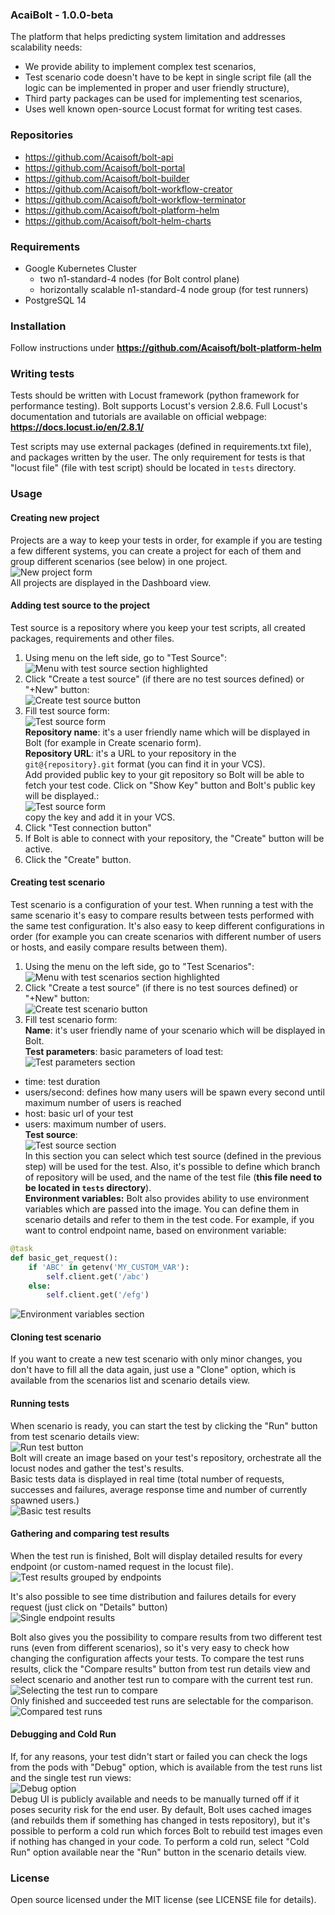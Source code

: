 ### AcaiBolt - 1.0.0-beta

The platform that helps predicting system limitation and addresses scalability needs:
* We provide ability to implement complex test scenarios,
* Test scenario code doesn't have to be kept in single script file (all the logic can be implemented in proper and user friendly structure),
* Third party packages can be used for implementing test scenarios,
* Uses well known open-source Locust format for writing test cases.

### Repositories
* https://github.com/Acaisoft/bolt-api
* https://github.com/Acaisoft/bolt-portal
* https://github.com/Acaisoft/bolt-builder
* https://github.com/Acaisoft/bolt-workflow-creator
* https://github.com/Acaisoft/bolt-workflow-terminator
* https://github.com/Acaisoft/bolt-platform-helm
* https://github.com/Acaisoft/bolt-helm-charts

### Requirements
* Google Kubernetes Cluster
  * two n1-standard-4 nodes (for Bolt control plane)
  * horizontally scalable n1-standard-4 node group (for test runners)
* PostgreSQL 14

### Installation
Follow instructions under **https://github.com/Acaisoft/bolt-platform-helm**

### Writing tests

Tests should be written with Locust framework (python framework for performance testing). Bolt supports Locust's version 2.8.6. Full Locust's documentation and tutorials are available on official webpage: **https://docs.locust.io/en/2.8.1/**

Test scripts may use external packages (defined in requirements.txt file), and packages written by the user. The only requirement for tests is that "locust file" (file with test script) should be located in `tests` directory.

### Usage
#### Creating new project
Projects are a way to keep your tests in order, for example if you are testing a few different systems, you can create a project for each of them and group different scenarios (see below) in one project.<br/>
![New project form](./screenshots/project-new.png)<br/>
All projects are displayed in the Dashboard view.
#### Adding test source to the project
Test source is a repository where you keep your test scripts, all created packages, requirements and other files.
1. Using menu on the left side, go to "Test Source": <br/>
![Menu with test source section highlighted](./screenshots/menu-ts.png)<br/>
2. Click "Create a test source" (if there are no test sources defined) or "+New" button:<br/>
![Create test source button](./screenshots/new-ts.png)<br/>
3. Fill test source form:<br/>
![Test source form](./screenshots/form-ts.png)<br/>
**Repository name**: it's a user friendly name which will be displayed in Bolt (for example in Create scenario form). <br/>
**Repository URL**: it's a URL to your repository in the `git@{repository}.git` format (you can find it in your VCS). <br/>
Add provided public key to your git repository so Bolt will be able to fetch your test code. Click on "Show Key" button and Bolt's public key will be displayed.:<br/>
![Test source form](./screenshots/form-ts-key.png)<br/> 
copy the key and add it in your VCS.
4. Click "Test connection button"
5. If Bolt is able to connect with your repository,  the "Create" button will be active.
6. Click the "Create" button.

#### Creating test scenario
Test scenario is a configuration of your test. When running a test with the same scenario it's easy to compare results between tests performed with the same test configuration. It's also easy to keep different configurations in order (for example you can create scenarios with different number of users or hosts, and easily compare results between them).

1. Using the menu on the left side, go to "Test Scenarios":<br/>
![Menu with test scenarios section highlighted](./screenshots/menu-scenario.png)<br/>
2. Click "Create a test source" (if there is no test sources defined) or "+New" button:<br/>
![Create test scenario button](./screenshots/new-scenario.png)<br/>
3. Fill test scenario form: <br/>
**Name**: it's user friendly name of your scenario which will be displayed in Bolt. <br/>
**Test parameters**: basic parameters of load test: <br/>
![Test parameters section](./screenshots/scenario-test-parameters.png)<br/>
* time: test duration
* users/second: defines how many users will be spawn every second until maximum number of users is reached
* host: basic url of your test
* users: maximum number of users. <br/>
**Test source**:<br/>
![Test source section](./screenshots/scenario-test-source.png)<br/>
In this section you can select which test source (defined in the previous step) will be used for the test. Also, it's possible to define which branch of repository will be used, and the name of the test file (**this file need to be located in `tests` directory**). <br/>
**Environment variables:**
Bolt also provides ability to use environment variables which are passed into the image. You can define them in scenario details and refer to them in the test code. For example, if you want to control endpoint name, based on environment variable:
```python
@task
def basic_get_request():
    if 'ABC' in getenv('MY_CUSTOM_VAR'):
        self.client.get('/abc')
    else:
        self.client.get('/efg')
```
![Environment variables section](./screenshots/scenario-filled-var.png)<br/>


#### Cloning test scenario
If you want to create a new test scenario with only minor changes, you don't have to fill all the data again, just use a "Clone" option, which is available from the scenarios list and scenario details view.

#### Running tests
When scenario is ready, you can start the test by clicking the "Run" button from test scenario details view:<br/>
![Run test button](./screenshots/scenario-details.png)<br/>
Bolt will create an image based on your test's repository, orchestrate all the locust nodes and gather the test's results. <br/>
Basic tests data is displayed in real time (total number of requests, successes and failures, average response time and number of currently spawned users.)<br/>
![Basic test results](./screenshots/basic-results.png)<br/>

#### Gathering and comparing test results
When the test run is finished, Bolt will display detailed results for every endpoint (or custom-named request in the locust file).<br/>
![Test results grouped by endpoints](./screenshots/detailed-results.png)<br/>

It's also possible to see time distribution and failures details for every request (just click on "Details" button)<br/>
![Single endpoint results](./screenshots/single-endpoint.png)<br/>

Bolt also gives you the possibility to compare results from two different test runs (even from different scenarios), so it's very easy to check how changing the configuration affects your tests. To compare the test runs results, click the "Compare results" button from test run details view and select scenario and another test run to compare with the current test run.<br/>
![Selecting the test run to compare](./screenshots/compare-select.png)<br/>
Only finished and succeeded test runs are selectable for the comparison.<br/>
 ![Compared test runs](./screenshots/compared.png)<br/>
 
#### Debugging and Cold Run
If, for any reasons, your test didn't start or failed you can check the logs from the pods with "Debug" option, which is available from the test runs list and the single test run views:<br/>
![Debug option](./screenshots/debug.png)<br/>
Debug UI is publicly available and needs to be manually turned off if it poses security risk for the end user.
By default, Bolt uses cached images (and rebuilds them if something has changed in tests repository), but it's possible to perform a cold run which forces Bolt to rebuild test images even if nothing has changed in your code. To perform a cold run, select "Cold Run" option available near the "Run" button in the scenario details view.

### License
Open source licensed under the MIT license (see LICENSE file for details).